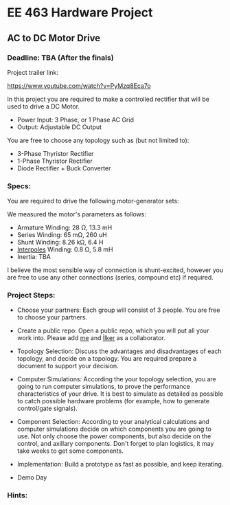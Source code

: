# EE 463 Hardware Project

## AC to DC Motor Drive

### Deadline: TBA (After the finals)

Project trailer link:

https://www.youtube.com/watch?v=PyMzq8Eca7o


In this project you are required to make a controlled rectifier that will be used to drive a DC Motor.

 - Power Input: 3 Phase, or 1 Phase AC Grid
 - Output: Adjustable DC Output

You are free to choose any topology such as (but not limited to):

 - 3-Phase Thyristor Rectifier
 - 1-Phase Thyristor Rectifier
 - Diode Rectifier + Buck Converter

### Specs:

You are required to drive the following motor-generator sets:


We measured the motor's parameters as follows:

 - Armature Winding: 28 Ω, 13.3 mH
 - Series Winding: 65 mΩ, 260 uH
 - Shunt Winding: 8.26 kΩ, 6.4 H
 - [Interpoles](https://www.quora.com/Electrical-Machines-What-do-interpoles-do-in-DC-motors) Winding: 0.8 Ω, 5.8 mH
 - Inertia: TBA

I believe the most sensible way of connection is shunt-excited, however you are free to use any other connections (series, compound etc) if required.

### Project Steps:

- Choose your partners: Each group will consist of 3 people. You are free to choose your partners.

- Create a public repo: Open a public repo, which you will put all your work into. Please add [me](https://github.com/ozank) and [İlker](https://github.com/ilkersahin78) as a collaborator.

- Topology Selection: Discuss the advantages and disadvantages of each topology, and decide on a topology. You are required prepare a document to support your decision.

- Computer Simulations: According the your topology selection, you are going to run computer simulations, to prove the performance characteristics of your drive. It is best to simulate as detailed as possible to catch possible hardware problems (for example, how to generate control/gate signals).

- Component Selection: According to your analytical calculations and computer simulations decide on which components you are going to use. Not only choose the power components, but also decide on the control, and axillary components. Don't forget to plan logistics, it may take weeks to get some components.

- Implementation: Build a prototype as fast as possible, and keep iterating.

- Demo Day



### Hints:


